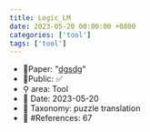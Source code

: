 ```yaml
---
title: Logic_LM
date: 2023-05-20 00:00:00 +0800
categories: ['tool']
tags: ['tool']
---
```


- 📙Paper: "[dgsdg](dsgfdhgf)"
- 🔑Public: ✅
- ⚲ area: Tool
- 📅 Date: 2023-05-20
- 🔎 Taxonomy: puzzle translation
- 📝 #References: 67
